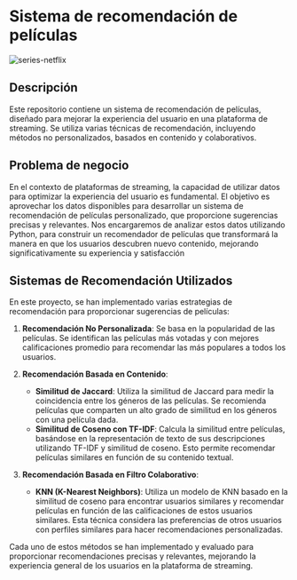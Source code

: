 # Sistema de recomendación de películas
![series-netflix](https://github.com/user-attachments/assets/d8d36142-0049-45c8-9589-5e829db4e6bd)
## Descripción
Este repositorio contiene un sistema de recomendación de películas, diseñado para mejorar la experiencia del usuario en una plataforma de streaming. Se utiliza varias técnicas de recomendación, incluyendo métodos no personalizados, basados en contenido y colaborativos.
## Problema de negocio
En el contexto de plataformas de streaming, la capacidad de utilizar datos para optimizar la experiencia del usuario es fundamental. El objetivo es aprovechar los datos disponibles para desarrollar un sistema de recomendación de películas personalizado, que proporcione sugerencias precisas y relevantes. Nos encargaremos de analizar estos datos utilizando Python, para construir un recomendador de películas que transformará la manera en que los usuarios descubren nuevo contenido, mejorando significativamente su experiencia y satisfacción
## Sistemas de Recomendación Utilizados
En este proyecto, se han implementado varias estrategias de recomendación para proporcionar sugerencias de películas:

1. **Recomendación No Personalizada**: Se basa en la popularidad de las películas. Se identifican las películas más votadas y con mejores calificaciones promedio para recomendar las más populares a todos los usuarios.

2. **Recomendación Basada en Contenido**:
   - **Similitud de Jaccard**: Utiliza la similitud de Jaccard para medir la coincidencia entre los géneros de las películas. Se recomienda películas que comparten un alto grado de similitud en los géneros con una película dada.
   - **Similitud de Coseno con TF-IDF**: Calcula la similitud entre películas, basándose en la representación de texto de sus descripciones utilizando TF-IDF y similitud de coseno. Esto permite recomendar películas similares en función de su contenido textual.

3. **Recomendación Basada en Filtro Colaborativo**:
   - **KNN (K-Nearest Neighbors)**: Utiliza un modelo de KNN basado en la similitud de coseno para encontrar usuarios similares y recomendar películas en función de las calificaciones de estos usuarios similares. Esta técnica considera las preferencias de otros usuarios con perfiles similares para hacer recomendaciones personalizadas.

Cada uno de estos métodos se han implementado y evaluado para proporcionar recomendaciones precisas y relevantes, mejorando la experiencia general de los usuarios en la plataforma de streaming.
